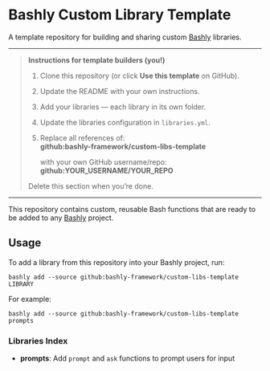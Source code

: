 # Bashly Custom Library Template

A template repository for building and sharing custom
[Bashly](https://bashly.dev) libraries.

---

> **Instructions for template builders (you!)**
> 1. Clone this repository (or click **Use this template** on GitHub).
> 2. Update the README with your own instructions.
> 3. Add your libraries — each library in its own folder.
> 4. Update the libraries configuration in `libraries.yml`.
> 5. Replace all references of:   
>    **github:bashly-framework/custom-libs-template**
>
>    with your own GitHub username/repo:  
>    **github:YOUR_USERNAME/YOUR_REPO**
>
> Delete this section when you’re done.

---

This repository contains custom, reusable Bash functions that are ready to be
added to any [Bashly](https://bashly.dev) project.

## Usage

To add a library from this repository into your Bashly project, run:

```console
bashly add --source github:bashly-framework/custom-libs-template LIBRARY
```

For example:

```console
bashly add --source github:bashly-framework/custom-libs-template prompts
```

### Libraries Index

- **prompts**: Add `prompt` and `ask` functions to prompt users for input
